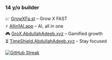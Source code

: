 ### 14 y/o builder
📈 [GrowXFa.st](http://GrowXFa.st) – Grow X FAST  
⚡ [Allin1AI.app](http://allin1ai.app) – AI, all in one  
🎮 [GroX.AbdullahAdeeb.xyz](http://grox.abdullahadeeb.xyz) – Gamified growth  
⏳ [TimeShield.AbdullahAdeeb.xyz](http://timeshield.abdullahadeeb.xyz) – Stay focused  

[![GitHub Streak](https://streak-stats.demolab.com/?user=AbdullahAdeebx)](https://git.io/streak-stats)
